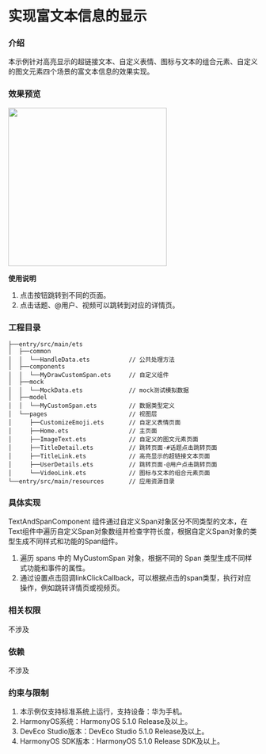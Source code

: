 # 实现富文本信息的显示

### 介绍

本示例针对高亮显示的超链接文本、自定义表情、图标与文本的组合元素、自定义的图文元素四个场景的富文本信息的效果实现。

### 效果预览

<img src="./screenshots/device/result.gif" style="width:320px">

**使用说明**

1. 点击按钮跳转到不同的页面。
2. 点击话题、@用户、视频可以跳转到对应的详情页。

### 工程目录

   ```  
   ├──entry/src/main/ets
   │  ├──common 
   │  │  └──HandleData.ets           // 公共处理方法    
   │  ├──components 
   │  │  └──MyDrawCustomSpan.ets     // 自定义组件    
   │  ├──mock 
   │  │  └──MockData.ets             // mock测试模拟数据          
   │  ├──model                                
   │  │  └──MyCustomSpan.ets         // 数据类型定义
   │  └──pages                       // 视图层
   │     ├──CustomizeEmoji.ets       // 自定义表情页面 
   │     ├──Home.ets                 // 主页面
   │     ├──ImageText.ets            // 自定义的图文元素页面
   │     ├──TitleDetail.ets          // 跳转页面-#话题点击跳转页面
   │     ├──TitleLink.ets            // 高亮显示的超链接文本页面
   │     ├──UserDetails.ets          // 跳转页面-@用户点击跳转页面            
   │     └──VideoLink.ets            // 图标与文本的组合元素页面
   └──entry/src/main/resources       // 应用资源目录                                                     
   ```

### 具体实现

TextAndSpanComponent 组件通过自定义Span对象区分不同类型的文本，在Text组件中遍历自定义Span对象数组并检查字符长度，根据自定义Span对象的类型生成不同样式和功能的Span组件。

1. 遍历 spans 中的 MyCustomSpan 对象，根据不同的 Span 类型生成不同样式功能和事件的属性。
2. 通过设置点击回调linkClickCallback，可以根据点击的span类型，执行对应操作，例如跳转详情页或视频页。

### 相关权限
不涉及

### 依赖
不涉及

### 约束与限制
1. 本示例仅支持标准系统上运行，支持设备：华为手机。
2. HarmonyOS系统：HarmonyOS 5.1.0 Release及以上。
3. DevEco Studio版本：DevEco Studio 5.1.0 Release及以上。
4. HarmonyOS SDK版本：HarmonyOS 5.1.0 Release SDK及以上。